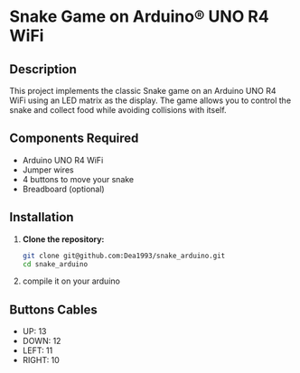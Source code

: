 # Snake Game on Arduino® UNO R4 WiFi

## Description

This project implements the classic Snake game on an Arduino UNO R4 WiFi using an LED matrix as the display. The game allows you to control the snake and collect food while avoiding collisions with itself.

## Components Required

- Arduino UNO R4 WiFi
- Jumper wires
- 4 buttons to move your snake
- Breadboard (optional)

## Installation

1. **Clone the repository:**
   ```bash
   git clone git@github.com:Dea1993/snake_arduino.git
   cd snake_arduino
2. compile it on your arduino


## Buttons Cables

- UP: 13
- DOWN: 12
- LEFT: 11
- RIGHT: 10
